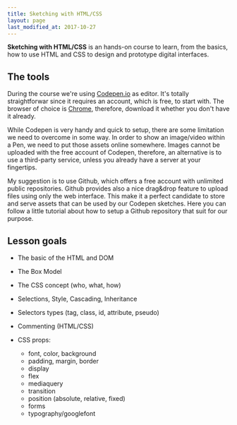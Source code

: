 ```yaml
---
title: Sketching with HTML/CSS
layout: page
last_modified_at: 2017-10-27
---
```


**Sketching with HTML/CSS** is an hands-on course to learn, from the basics, how to use HTML and CSS to design and prototype digital interfaces.

## The tools

During the course we're using [Codepen.io](https://codepen.io/) as editor. It's totally straightforwar since it requires an account, which is free, to start with. The browser of choice is [Chrome](https://www.google.com/chrome/), therefore, download it whether you don't have it already.

While Codepen is very handy and quick to setup, there are some limitation we need to overcome in some way. In order to show an image/video within a Pen, we need to put those assets online somewhere. Images cannot be uploaded with the free account of Codepen, therefore, an alternative is to use a third-party service, unless you already have a server at your fingertips.

My suggestion is to use Github, which offers a free account with unlimited public repositories. Github provides also a nice drag&drop feature to upload files using only the web interface. This make it a perfect candidate to store and serve assets that can be used by our Codepen sketches. Here you can follow a little tutorial about how to setup a Github repository that suit for our purpose.

## Lesson goals

- The basic of the HTML and DOM
- The Box Model
- The CSS concept (who, what, how)
- Selections, Style, Cascading, Inheritance
- Selectors types (tag, class, id, attribute, pseudo)
- Commenting (HTML/CSS)
- CSS props: 
  - font, color, background
  - padding, margin, border
  - display
  - flex
  - mediaquery
  - transition
  - position (absolute, relative, fixed)
  - forms
  - typography/googlefont

  ​